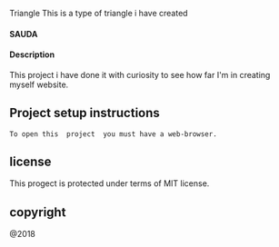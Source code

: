 Triangle
This is a type of triangle i have  created
   #### SAUDA
   #### Description
   This project i have done it with  curiosity  to see how far I'm in creating myself website.
   ## Project setup instructions
    To open this  project  you must have a web-browser.
   ## license 
   This progect is protected  under terms of MIT license.
   ## copyright
   @2018